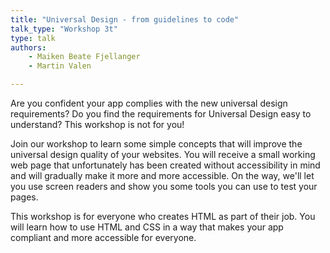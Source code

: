 ```yaml
---
title: "Universal Design - from guidelines to code"
talk_type: "Workshop 3t"
type: talk
authors:
    - Maiken Beate Fjellanger
    - Martin Valen

---
```

Are you confident your app complies with the new universal design requirements? Do you find the requirements for Universal Design easy to understand? This workshop is not for you! 

Join our workshop to learn some simple concepts that will improve the universal design quality of your websites. You will receive a small working web page that unfortunately has been created without accessibility in mind and will gradually make it more and more accessible. On the way, we'll let you use screen readers and show you some tools you can use to test your pages.

This workshop is for everyone who creates HTML as part of their job. You will learn how to use HTML and CSS in a way that makes your app compliant and more accessible for everyone.
